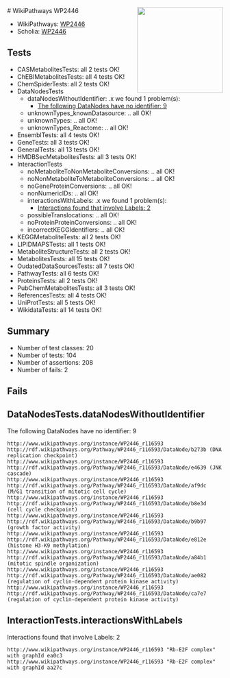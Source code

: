 <img style="float: right; width: 200px" src="https://upload.wikimedia.org/wikipedia/commons/thumb/8/83/Wplogo_with_text_500.png/640px-Wplogo_with_text_500.png" />
# WikiPathways WP2446

* WikiPathways: [WP2446](https://new.wikipathways.org/pathways/WP2446)
* Scholia: [WP2446](https://scholia.toolforge.org/wikipathways/WP2446)
## Tests
* CASMetabolitesTests: all 2 tests OK!
* ChEBIMetabolitesTests: all 4 tests OK!
* ChemSpiderTests: all 2 tests OK!
* DataNodesTests
    * dataNodesWithoutIdentifier: .x we found 1 problem(s):
        * [The following DataNodes have no identifier: 9](#d2d32fa8)
    * unknownTypes_knownDatasource: .. all OK!
    * unknownTypes: .. all OK!
    * unknownTypes_Reactome: .. all OK!
* EnsemblTests: all 4 tests OK!
* GeneTests: all 3 tests OK!
* GeneralTests: all 13 tests OK!
* HMDBSecMetabolitesTests: all 3 tests OK!
* InteractionTests
    * noMetaboliteToNonMetaboliteConversions: .. all OK!
    * noNonMetaboliteToMetaboliteConversions: .. all OK!
    * noGeneProteinConversions: .. all OK!
    * nonNumericIDs: .. all OK!
    * interactionsWithLabels: .x we found 1 problem(s):
        * [Interactions found that involve Labels: 2](#630d2679)
    * possibleTranslocations: .. all OK!
    * noProteinProteinConversions: .. all OK!
    * incorrectKEGGIdentifiers: .. all OK!
* KEGGMetaboliteTests: all 2 tests OK!
* LIPIDMAPSTests: all 1 tests OK!
* MetaboliteStructureTests: all 2 tests OK!
* MetabolitesTests: all 15 tests OK!
* OudatedDataSourcesTests: all 7 tests OK!
* PathwayTests: all 6 tests OK!
* ProteinsTests: all 2 tests OK!
* PubChemMetabolitesTests: all 3 tests OK!
* ReferencesTests: all 4 tests OK!
* UniProtTests: all 5 tests OK!
* WikidataTests: all 14 tests OK!


## Summary

* Number of test classes: 20
* Number of tests: 104
* Number of assertions: 208
* Number of fails: 2

## Fails

<a name="d2d32fa8" />

## DataNodesTests.dataNodesWithoutIdentifier

The following DataNodes have no identifier: 9
```
http://www.wikipathways.org/instance/WP2446_r116593 http://rdf.wikipathways.org/Pathway/WP2446_r116593/DataNode/b273b (DNA replication checkpoint)
http://www.wikipathways.org/instance/WP2446_r116593 http://rdf.wikipathways.org/Pathway/WP2446_r116593/DataNode/e4639 (JNK cascade)
http://www.wikipathways.org/instance/WP2446_r116593 http://rdf.wikipathways.org/Pathway/WP2446_r116593/DataNode/af9dc (M/G1 transition of mitotic cell cycle)
http://www.wikipathways.org/instance/WP2446_r116593 http://rdf.wikipathways.org/Pathway/WP2446_r116593/DataNode/b8e3d (cell cycle checkpoint)
http://www.wikipathways.org/instance/WP2446_r116593 http://rdf.wikipathways.org/Pathway/WP2446_r116593/DataNode/b9b97 (growth factor activity)
http://www.wikipathways.org/instance/WP2446_r116593 http://rdf.wikipathways.org/Pathway/WP2446_r116593/DataNode/e812e (histone H3-K9 methylation)
http://www.wikipathways.org/instance/WP2446_r116593 http://rdf.wikipathways.org/Pathway/WP2446_r116593/DataNode/a84b1 (mitotic spindle organization)
http://www.wikipathways.org/instance/WP2446_r116593 http://rdf.wikipathways.org/Pathway/WP2446_r116593/DataNode/ae082 (regulation of cyclin-dependent protein kinase activity)
http://www.wikipathways.org/instance/WP2446_r116593 http://rdf.wikipathways.org/Pathway/WP2446_r116593/DataNode/ca7e7 (regulation of cyclin-dependent protein kinase activity)
```

<a name="630d2679" />

## InteractionTests.interactionsWithLabels

Interactions found that involve Labels: 2
```
http://www.wikipathways.org/instance/WP2446_r116593 "Rb-E2F complex" with graphId ea0c3
http://www.wikipathways.org/instance/WP2446_r116593 "Rb-E2F complex" with graphId aa27c
```

